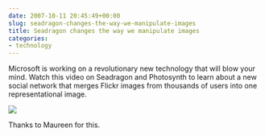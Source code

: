 ```yaml
---
date: 2007-10-11 20:45:49+00:00
slug: seadragon-changes-the-way-we-manipulate-images
title: Seadragon changes the way we manipulate images
categories:
- technology
---
```


Microsoft is working on a revolutionary new technology that will blow your mind. Watch this video on Seadragon and Photosynth to learn about a new social network that merges Flickr images from thousands of users into one representational image.

[![](http://img.youtube.com/vi/PjLqCE4ZQQw/0.jpg)](http://www.youtube.com/watch?v=PjLqCE4ZQQw)

Thanks to Maureen for this.
